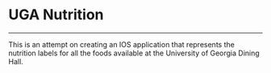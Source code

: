 <h1>UGA Nutrition</h1>
<hr />
<p>This is an attempt on creating an IOS application that represents the nutrition labels for all the foods available at the University of Georgia Dining Hall.</p>
